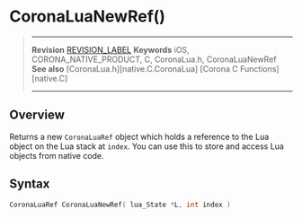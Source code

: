 # CoronaLuaNewRef()

> --------------------- ------------------------------------------------------------------------------------------
> __Revision__			[REVISION_LABEL](REVISION_URL)
> __Keywords__			iOS, CORONA_NATIVE_PRODUCT, C, CoronaLua.h, CoronaLuaNewRef
> __See also__			[CoronaLua.h][native.C.CoronaLua]
>						[Corona C Functions][native.C]
> --------------------- ------------------------------------------------------------------------------------------


## Overview

Returns a new `CoronaLuaRef` object which holds a reference to the Lua object on the Lua stack at `index`. You can use this to store and access Lua objects from native code.


## Syntax

``````c
CoronaLuaRef CoronaLuaNewRef( lua_State *L, int index )
``````

